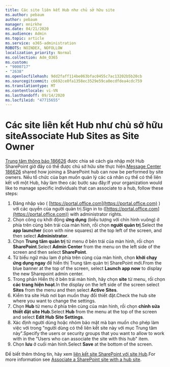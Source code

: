 ```yaml
---
title: Các site liên kết Hub như chủ sở hữu site
ms.author: pebaum
author: pebaum
manager: mnirkhe
ms.date: 04/21/2020
ms.audience: Admin
ms.topic: article
ms.service: o365-administration
ROBOTS: NOINDEX, NOFOLLOW
localization_priority: Normal
ms.collection: Adm_O365
ms.custom:
- "9000717"
- "2638"
ms.openlocfilehash: 9dd2faff114be063bfac0455c7ac13202b5b20cb
ms.sourcegitcommit: c6692ce0fa1358ec3529e59ca0ecdfdea4cdc759
ms.translationtype: MT
ms.contentlocale: vi-VN
ms.lasthandoff: 09/14/2020
ms.locfileid: "47715655"
---
```

# <a name="associate-hub-sites-as-site-owner"></a><span data-ttu-id="e3b07-102">Các site liên kết Hub như chủ sở hữu site</span><span class="sxs-lookup"><span data-stu-id="e3b07-102">Associate Hub Sites as Site Owner</span></span>

<span data-ttu-id="e3b07-103">[Trung tâm thông báo 186626](https://admin.microsoft.com/Adminportal/Home?source=applauncher#/MessageCenter?id=MC186626) được chia sẻ cách gia nhập một Hub SharePoint giờ đây có thể được chủ sở hữu site thực hiện.</span><span class="sxs-lookup"><span data-stu-id="e3b07-103">[Message Center 186626](https://admin.microsoft.com/Adminportal/Home?source=applauncher#/MessageCenter?id=MC186626) shared how joining a SharePoint hub can now be performed by site owners.</span></span> <span data-ttu-id="e3b07-104">Nếu tổ chức của bạn muốn quản lý các cá nhân cụ thể có thể liên kết với một Hub, hãy làm theo các bước sau đây:</span><span class="sxs-lookup"><span data-stu-id="e3b07-104">If your organization would like to manage specific individuals that can associate to a hub, follow these steps:</span></span> 

1. <span data-ttu-id="e3b07-105">Đăng nhập vào ( [https://portal.office.com](https://portal.office.com) ) với các quyền của người quản trị.</span><span class="sxs-lookup"><span data-stu-id="e3b07-105">Sign in to ([https://portal.office.com](https://portal.office.com)) with administrator rights.</span></span>
2. <span data-ttu-id="e3b07-106">Chọn công cụ khởi động **ứng dụng** (biểu tượng với chín hình vuông) ở phía trên cùng bên trái của màn hình, rồi chọn **người quản trị**.</span><span class="sxs-lookup"><span data-stu-id="e3b07-106">Select the **app launcher** (icon with nine squares) at the top left of the screen, and then select **Administrator**.</span></span>
3. <span data-ttu-id="e3b07-107">Chọn **Trung tâm quản trị** từ menu ở bên trái của màn hình, rồi chọn **SharePoint**.</span><span class="sxs-lookup"><span data-stu-id="e3b07-107">Select **Admin Center** from the menu on the left side of the screen and then select **SharePoint**.</span></span>
4. <span data-ttu-id="e3b07-108">Từ biểu ngữ màu lam ở phía trên cùng của màn hình, chọn **khởi chạy ứng dụng ngay** để hiển thị Trung tâm quản trị SharePoint mới.</span><span class="sxs-lookup"><span data-stu-id="e3b07-108">From the blue banner at the top of the screen, select **Launch app now** to display the new Sharepoint admin center.</span></span>
5. <span data-ttu-id="e3b07-109">Trong phần Hiển thị ở bên trái màn hình, hãy chọn **site** từ menu, rồi chọn **các trang hiện hoạt**.</span><span class="sxs-lookup"><span data-stu-id="e3b07-109">In the display on the left side of the screen select **Sites** from the menu and then select **Active Sites**.</span></span>
6. <span data-ttu-id="e3b07-110">Kiểm tra site Hub nơi bạn muốn thay đổi thiết đặt.</span><span class="sxs-lookup"><span data-stu-id="e3b07-110">Check the hub site where you want to change the settings.</span></span>
7. <span data-ttu-id="e3b07-111">Chọn **Hub** từ menu ở phía trên cùng của màn hình, rồi chọn **chỉnh sửa thiết đặt site Hub**.</span><span class="sxs-lookup"><span data-stu-id="e3b07-111">Select **Hub** from the menu at the top of the screen and select **Edit Hub Site Settings**.</span></span>
8. <span data-ttu-id="e3b07-112">Xác định người dùng hoặc nhóm bảo mật mà bạn muốn cho phép làm việc với trong "người dùng có thể liên kết site này với mục Trung tâm này".</span><span class="sxs-lookup"><span data-stu-id="e3b07-112">Specify the users or security groups that you want to allow to work with in the "Users who can associate the site with this hub" item.</span></span>
9. <span data-ttu-id="e3b07-113">Chọn **lưu** ở cuối màn hình.</span><span class="sxs-lookup"><span data-stu-id="e3b07-113">Select **Save** at the bottom of the screen.</span></span>

<span data-ttu-id="e3b07-114">Để biết thêm thông tin, hãy xem [liên kết site SharePoint với site Hub](https://support.office.com/article/associate-a-sharepoint-site-with-a-hub-site-ae0009fd-af04-4d3d-917d-88edb43efc05).</span><span class="sxs-lookup"><span data-stu-id="e3b07-114">For more information see [Associate a SharePoint site with a hub site](https://support.office.com/article/associate-a-sharepoint-site-with-a-hub-site-ae0009fd-af04-4d3d-917d-88edb43efc05).</span></span> 